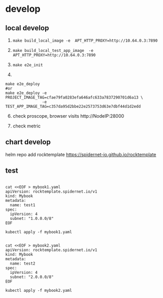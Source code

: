 # develop

## local develop

1. ` make build_local_image -e  APT_HTTP_PROXY=http://10.64.0.3:7890 `

2. ` make build_local_test_app_image  -e APT_HTTP_PROXY=http://10.64.0.3:7890 `

3. ` make e2e_init  `

4. 

```
make e2e_deploy
#or
make e2e_deploy -e PROJECT_IMAGE_TAG=cfae79fa0283efa646afc633a7837290701d6a13 \
                -e TEST_APP_IMAGE_TAG=c357da95d2bbe22e2573753d63e7dbf44d1d2edd
```

6. check proscope, browser visits http://NodeIP:28000

7. check metric

## chart develop

helm repo add rocktemplate https://spidernet-io.github.io/rocktemplate

## test

```shell

cat <<EOF > mybook1.yaml
apiVersion: rocktemplate.spidernet.io/v1
kind: Mybook
metadata:
  name: test1
spec:
  ipVersion: 4
  subnet: "1.0.0.0/8"
EOF

kubectl apply -f mybook1.yaml


cat <<EOF > mybook2.yaml
apiVersion: rocktemplate.spidernet.io/v1
kind: Mybook
metadata:
  name: test2
spec:
  ipVersion: 4
  subnet: "2.0.0.0/8"
EOF

kubectl apply -f mybook2.yaml


```
